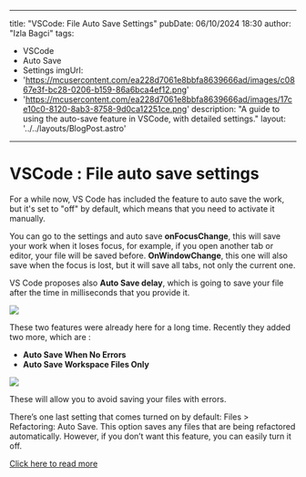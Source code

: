 
---
title: "VSCode: File Auto Save Settings"
pubDate: 06/10/2024 18:30
author: "Izla Bagci"
tags:
  - VSCode
  - Auto Save
  - Settings
imgUrl: 
- 'https://mcusercontent.com/ea228d7061e8bbfa8639666ad/images/c0867e3f-bc28-0206-b159-86a6bca4ef12.png'
- 'https://mcusercontent.com/ea228d7061e8bbfa8639666ad/images/17ce10c0-8120-8ab3-8758-9d0ca12251ce.png'
description: "A guide to using the auto-save feature in VSCode, with detailed settings."
layout: '../../layouts/BlogPost.astro'
---

# VSCode : File auto save settings


For a while now, VS Code has included the feature to auto save the work, but it's set to "off" by default, which means that you need to activate it manually.

You can go to the settings and auto save **onFocusChange**, this will save your work when it loses focus, for example, if you open another tab or editor, your file will be saved before. **OnWindowChange**, this one will also save when the focus is lost, but it will save all tabs, not only the current one.

VS Code proposes also **Auto Save delay**, which is going to save your file after the time in milliseconds that you provide it.

![](https://mcusercontent.com/ea228d7061e8bbfa8639666ad/images/c0867e3f-bc28-0206-b159-86a6bca4ef12.png)

These two features were already here for a long time.
Recently they added two more, which are : 
- **Auto Save When No Errors**
- **Auto Save Workspace Files Only**

![](https://mcusercontent.com/ea228d7061e8bbfa8639666ad/images/17ce10c0-8120-8ab3-8758-9d0ca12251ce.png)


These will allow you to avoid saving your files with errors.

There’s one last setting that comes turned on by default: Files > Refactoring: Auto Save. This option saves any files that are being refactored automatically. However, if you don’t want this feature, you can easily turn it off.







[Click here to read more](https://vscode.email/archives/issue-127/)




